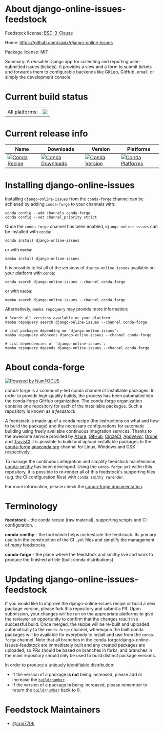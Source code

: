 About django-online-issues-feedstock
====================================

Feedstock license: [BSD-3-Clause](https://github.com/conda-forge/django-online-issues-feedstock/blob/main/LICENSE.txt)

Home: https://github.com/saxix/django-online-issues

Package license: MIT

Summary: A reusable Django app for collecting and reporting user-submitted issues (tickets). It provides a view and a form to submit tickets and forwards them to configurable backends like GitLab, GitHub, email, or simply the development console.

Current build status
====================


<table><tr><td>All platforms:</td>
    <td>
      <a href="https://dev.azure.com/conda-forge/feedstock-builds/_build/latest?definitionId=26550&branchName=main">
        <img src="https://dev.azure.com/conda-forge/feedstock-builds/_apis/build/status/django-online-issues-feedstock?branchName=main">
      </a>
    </td>
  </tr>
</table>

Current release info
====================

| Name | Downloads | Version | Platforms |
| --- | --- | --- | --- |
| [![Conda Recipe](https://img.shields.io/badge/recipe-django--online--issues-green.svg)](https://anaconda.org/conda-forge/django-online-issues) | [![Conda Downloads](https://img.shields.io/conda/dn/conda-forge/django-online-issues.svg)](https://anaconda.org/conda-forge/django-online-issues) | [![Conda Version](https://img.shields.io/conda/vn/conda-forge/django-online-issues.svg)](https://anaconda.org/conda-forge/django-online-issues) | [![Conda Platforms](https://img.shields.io/conda/pn/conda-forge/django-online-issues.svg)](https://anaconda.org/conda-forge/django-online-issues) |

Installing django-online-issues
===============================

Installing `django-online-issues` from the `conda-forge` channel can be achieved by adding `conda-forge` to your channels with:

```
conda config --add channels conda-forge
conda config --set channel_priority strict
```

Once the `conda-forge` channel has been enabled, `django-online-issues` can be installed with `conda`:

```
conda install django-online-issues
```

or with `mamba`:

```
mamba install django-online-issues
```

It is possible to list all of the versions of `django-online-issues` available on your platform with `conda`:

```
conda search django-online-issues --channel conda-forge
```

or with `mamba`:

```
mamba search django-online-issues --channel conda-forge
```

Alternatively, `mamba repoquery` may provide more information:

```
# Search all versions available on your platform:
mamba repoquery search django-online-issues --channel conda-forge

# List packages depending on `django-online-issues`:
mamba repoquery whoneeds django-online-issues --channel conda-forge

# List dependencies of `django-online-issues`:
mamba repoquery depends django-online-issues --channel conda-forge
```


About conda-forge
=================

[![Powered by
NumFOCUS](https://img.shields.io/badge/powered%20by-NumFOCUS-orange.svg?style=flat&colorA=E1523D&colorB=007D8A)](https://numfocus.org)

conda-forge is a community-led conda channel of installable packages.
In order to provide high-quality builds, the process has been automated into the
conda-forge GitHub organization. The conda-forge organization contains one repository
for each of the installable packages. Such a repository is known as a *feedstock*.

A feedstock is made up of a conda recipe (the instructions on what and how to build
the package) and the necessary configurations for automatic building using freely
available continuous integration services. Thanks to the awesome service provided by
[Azure](https://azure.microsoft.com/en-us/services/devops/), [GitHub](https://github.com/),
[CircleCI](https://circleci.com/), [AppVeyor](https://www.appveyor.com/),
[Drone](https://cloud.drone.io/welcome), and [TravisCI](https://travis-ci.com/)
it is possible to build and upload installable packages to the
[conda-forge](https://anaconda.org/conda-forge) [anaconda.org](https://anaconda.org/)
channel for Linux, Windows and OSX respectively.

To manage the continuous integration and simplify feedstock maintenance,
[conda-smithy](https://github.com/conda-forge/conda-smithy) has been developed.
Using the ``conda-forge.yml`` within this repository, it is possible to re-render all of
this feedstock's supporting files (e.g. the CI configuration files) with ``conda smithy rerender``.

For more information, please check the [conda-forge documentation](https://conda-forge.org/docs/).

Terminology
===========

**feedstock** - the conda recipe (raw material), supporting scripts and CI configuration.

**conda-smithy** - the tool which helps orchestrate the feedstock.
                   Its primary use is in the construction of the CI ``.yml`` files
                   and simplify the management of *many* feedstocks.

**conda-forge** - the place where the feedstock and smithy live and work to
                  produce the finished article (built conda distributions)


Updating django-online-issues-feedstock
=======================================

If you would like to improve the django-online-issues recipe or build a new
package version, please fork this repository and submit a PR. Upon submission,
your changes will be run on the appropriate platforms to give the reviewer an
opportunity to confirm that the changes result in a successful build. Once
merged, the recipe will be re-built and uploaded automatically to the
`conda-forge` channel, whereupon the built conda packages will be available for
everybody to install and use from the `conda-forge` channel.
Note that all branches in the conda-forge/django-online-issues-feedstock are
immediately built and any created packages are uploaded, so PRs should be based
on branches in forks, and branches in the main repository should only be used to
build distinct package versions.

In order to produce a uniquely identifiable distribution:
 * If the version of a package **is not** being increased, please add or increase
   the [``build/number``](https://docs.conda.io/projects/conda-build/en/latest/resources/define-metadata.html#build-number-and-string).
 * If the version of a package **is** being increased, please remember to return
   the [``build/number``](https://docs.conda.io/projects/conda-build/en/latest/resources/define-metadata.html#build-number-and-string)
   back to 0.

Feedstock Maintainers
=====================

* [@rxm7706](https://github.com/rxm7706/)

